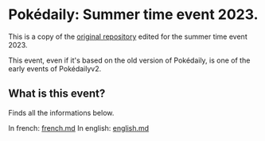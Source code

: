 # Pokédaily: Summer time event 2023.

This is a copy of the [original repository](https://github.com/herisdia/pokedaily-old) edited for the summer time event 2023.

This event, even if it's based on the old version of Pokédaily, is one of the early events of Pokédailyv2.

## What is this event?

Finds all the informations below.

In french: [french.md](french.md)
In english: [english.md](english.md)
